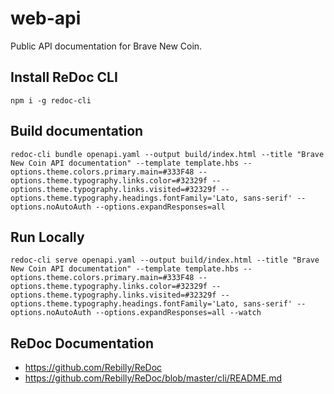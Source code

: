 # web-api
Public API documentation for Brave New Coin.

## Install ReDoc CLI
```
npm i -g redoc-cli
```

## Build documentation
```
redoc-cli bundle openapi.yaml --output build/index.html --title "Brave New Coin API documentation" --template template.hbs --options.theme.colors.primary.main=#333F48 --options.theme.typography.links.color=#32329f --options.theme.typography.links.visited=#32329f --options.theme.typography.headings.fontFamily='Lato, sans-serif' --options.noAutoAuth --options.expandResponses=all
```

## Run Locally
```
redoc-cli serve openapi.yaml --output build/index.html --title "Brave New Coin API documentation" --template template.hbs --options.theme.colors.primary.main=#333F48 --options.theme.typography.links.color=#32329f --options.theme.typography.links.visited=#32329f --options.theme.typography.headings.fontFamily='Lato, sans-serif' --options.noAutoAuth --options.expandResponses=all --watch
```

## ReDoc Documentation
* https://github.com/Rebilly/ReDoc
* https://github.com/Rebilly/ReDoc/blob/master/cli/README.md
